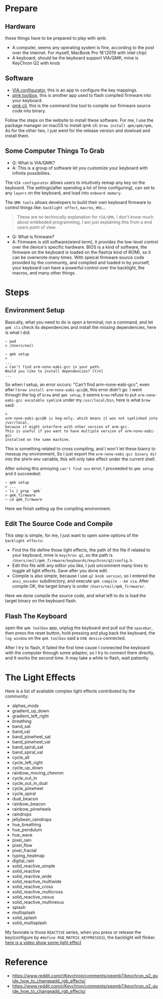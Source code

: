 # Prepare

## Hardware
these things have to be prepared to play with qmk:
* A computer, seems any operating system is fine, according to the post over the internet. For myself, MacBook Pro 16'(2019 with intel chip)
* A keyboard, should be the keyboard support VIA/QMK, mine is KeyChron Q2 with knob

## Software
* [VIA configurator](https://www.caniusevia.com), this is an app to configure the key mappings.
* [qmk toolbox](https://github.com/qmk/qmk_toolbox), this is another app used to flash compiled firmware into your keyboard.
* [qmk cli](https://github.com/qmk/qmk_cli), this is the command line tool to compile our firmware source code into binary.

Follow the steps on the website to install these software. For me, I use the package manager on macOS to install qmk cli: `brew install qmk/qmk/qmk`, As for the other two, I just went for the release version and dowload and install them.

## Some Computer Things To Grab
* Q: What is VIA/QMK?
* A: This is a group of software let you customize your keyboard with infinite possibilites.

The `VIA configurator` allows users to intuitively remap any key on the keyboard. The settings(after spending a lot of time configuring), can set to any `layers` on the keyboard, and load into `onboard memory`.

The `QMK tools` allows developers to build their own keyboard firmware to control things like: `backlight effect`, `macros`, etc...

> These are no techincally explanation for `VIA/QMK`, I don't know much about embbeded programming, I am just explaining this from a end users point of view.


* Q: What is firmware?
* A: Firmware is still software(wierd term), it provides the low-level control over the device's specific hardware. BIOS is a kind of software, the firmware on the keyboard is loaded on the flash(a kind of ROM), so it can be overwrote many times. With speical firmware source code provided by the community, and compiled and loaded in by yourself, your keyboard can have a powerful control over the backlight, the macros, and many other things.

# Steps

## Environment Setup 
Basically, what you need to do is open a terminal, run a command, and let `qmk cli` check its dependencies and install the missing dependencies, here is what I did:
```
~ pwd
> /Users/neil

~ qmk setup
> 
...
☒ Can't find arm-none-eabi-gcc in your path.
Would you like to install dependencies? [Y/n]
...
```

So when I setup, an error occurs: "Can't find arm-none-eabi-gcc", even after I `brew install arm-none-eabi-gcc@8`, this error didn't go. I went through the log of `brew` and `qmk setup`, it seems `brew` refuse to put `arm-none-eabi-gcc excutable symlink` under my `/usr/local/bin`, here is what `brew` said:
```
>
arm-none-eabi-gcc@8 is keg-only, which means it was not symlinked into /usr/local,
because it might interfere with other version of arm-gcc.
This is useful if you want to have multiple version of arm-none-eabi-gcc
installed on the same machine.
```

This is something related to cross compiling, and I won't let these bianry to messup my environment, So I just export the `arm-none-eabi-gcc binary dir` into the `$PATH` env variable, this will only take effect under the current shell. 

After solving this annoying `can't find xxx` error, I proceeded to `qmk setup` and it succeeded:
```
~ qmk setup
> ...
~ ls | grep `qmk`
> qmk_firmware
~ cd qmk_firmware
```
Here we finish setting up the compiling environment.

## Edit The Source Code and Compile
This step is simple, for me, I just want to open some options of the `backlight effects`:
* Find the file define those light effects, the path of the file if related to your keyboard, mine is `keychron q2`, so the path is `/Users/neil/qmk_firmware/keyboards/keychron/q2/config.h`. 
* Edit this file with any editor you like, I just uncomment many lines to toggle all light effects. Save after you done edit.
* Compile is also simple, because I use `q2 knob version`, so I entered the `ansi_encoder` subdirectory, and execute `qmk compile --km via`. After compile OK, the target binary is under `/Users/neil/qmk_firmware/`.

Here we done compile the source code, and what left to do is load the target binary on the keyboard flash. 



## Flash The Keyboard
open the `qmk toolbox` app, unplug the keyboard and pull out the `spacebar`, then press the reset button, hold pressing and plug back the keyboard, the `log window` on the `qmk toolbox` said a `USB device` connected. 

After I try to flash, It failed the first time cause I connected the keyboard with the computer through some adaptor, so I try to connect them directly, and It works the second time. It may take a while to flash, wait patiently.

# The Light Effects
Here is a list of avaliable complex light effects contributed by the community:
* alphas_mods
* gradient_up_down
* gradient_left_right
* breathing
* band_sat
* band_val
* band_pinwheel_sat
* band_pinwheel_val
* band_spiral_sat
* band_spiral_val
* cycle_all
* cycle_left_right
* cycle_up_down
* rainbow_moving_chevron
* cycle_out_in
* cycle_out_in_dual
* cycle_pinwheel
* cycle_spiral
* dual_beacon
* rainbow_beacon
* rainbow_pinwheels
* raindrops
* jellybean_raindrops
* hue_breathing
* hue_pendulum
* hue_wave
* pixel_rain
* pixel_flow
* pixel_fractal
* typing_heatmap
* digital_rain
* solid_reactive_simple
* solid_reactive
* solid_reactive_wide
* solid_reactive_multiwide
* solid_reactive_cross
* solid_reactive_multicross
* solid_reactive_nexus
* solid_reactive_multinexus
* splash
* multisplash
* solid_splash
* solid_multisplash

My favorate is those `REACTIVE` series, when you press or release the key(configure by `#define RGB_MATRIX_KEYPRESSES`), the backlight will flicker. [here is a video show some light effect](https://www.youtube.com/watch?v=7f3usatOIKM)

# Reference
* https://www.reddit.com/r/Keychron/comments/xqgmb7/keychron_q2_guide_how_to_changeadd_rgb_effects/
* https://www.reddit.com/r/Keychron/comments/xqgmb7/keychron_q2_guide_how_to_changeadd_rgb_effects/
